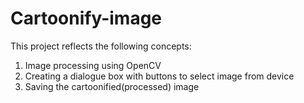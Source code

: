 # Cartoonify-image
This project reflects the following concepts:
1) Image processing using OpenCV
2) Creating a dialogue box with buttons to select image from device
3) Saving the cartoonified(processed) image
